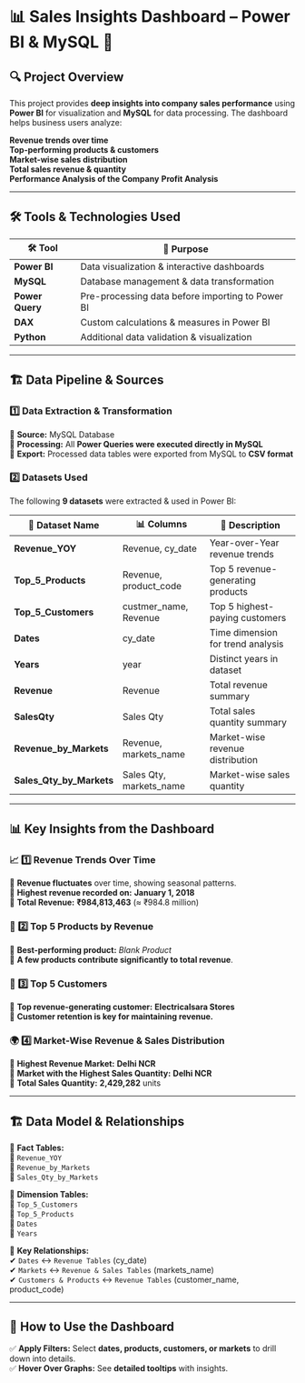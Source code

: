 # 📊 **Sales Insights Dashboard – Power BI & MySQL** 🚀  

## 🔍 **Project Overview**  
This project provides **deep insights into company sales performance** using **Power BI** for visualization and **MySQL** for data processing. The dashboard helps business users analyze:  

 **Revenue trends over time**  
 **Top-performing products & customers**  
 **Market-wise sales distribution**  
 **Total sales revenue & quantity**  
 **Performance Analysis of the Company**
 **Profit Analysis**
 

---

## 🛠 **Tools & Technologies Used**  

| 🛠 Tool         | 📌 Purpose |
|-------------|--------------------------------------------------|
| **Power BI** | Data visualization & interactive dashboards  |
| **MySQL**   | Database management & data transformation |
| **Power Query** | Pre-processing data before importing to Power BI |
| **DAX** | Custom calculations & measures in Power BI |
| **Python** | Additional data validation & visualization |

---

## 🏗 **Data Pipeline & Sources**  

### **1️⃣ Data Extraction & Transformation**  
🔹 **Source:** MySQL Database  
🔹 **Processing:** All **Power Queries were executed directly in MySQL**  
🔹 **Export:** Processed data tables were exported from MySQL to **CSV format**  

### **2️⃣ Datasets Used**  
The following **9 datasets** were extracted & used in Power BI:  

| 📂 Dataset Name       | 📊 Columns | 📄 Description |
|----------------------|-----------|-------------|
| **Revenue_YOY**        | Revenue, cy_date | Year-over-Year revenue trends |
| **Top_5_Products**     | Revenue, product_code | Top 5 revenue-generating products |
| **Top_5_Customers**    | custmer_name, Revenue | Top 5 highest-paying customers |
| **Dates**              | cy_date | Time dimension for trend analysis |
| **Years**              | year | Distinct years in dataset |
| **Revenue**            | Revenue | Total revenue summary |
| **SalesQty**          | Sales Qty | Total sales quantity summary |
| **Revenue_by_Markets** | Revenue, markets_name | Market-wise revenue distribution |
| **Sales_Qty_by_Markets** | Sales Qty, markets_name | Market-wise sales quantity |

---

## 📊 **Key Insights from the Dashboard**  

### 📈 **1️⃣ Revenue Trends Over Time**  
📌 **Revenue fluctuates** over time, showing seasonal patterns.  
📌 **Highest revenue recorded on:** **January 1, 2018**  
📌 **Total Revenue:** **₹984,813,463** (≈ ₹984.8 million)  

### 🛒 **2️⃣ Top 5 Products by Revenue**  
📌 **Best-performing product:** *Blank Product*  
📌 **A few products contribute significantly to total revenue**.  

### 👥 **3️⃣ Top 5 Customers**  
📌 **Top revenue-generating customer:** **Electricalsara Stores**  
📌 **Customer retention is key for maintaining revenue.**  

### 🌍 **4️⃣ Market-Wise Revenue & Sales Distribution**  
📌 **Highest Revenue Market:** **Delhi NCR**  
📌 **Market with the Highest Sales Quantity:** **Delhi NCR**  
📌 **Total Sales Quantity:** **2,429,282** units  

---

## 🏗 **Data Model & Relationships**  

📌 **Fact Tables:**  
🔹 `Revenue_YOY`  
🔹 `Revenue_by_Markets`  
🔹 `Sales_Qty_by_Markets`  

📌 **Dimension Tables:**  
🔹 `Top_5_Customers`  
🔹 `Top_5_Products`  
🔹 `Dates`  
🔹 `Years`  

📌 **Key Relationships:**  
✔ `Dates` ↔ `Revenue Tables` (cy_date)  
✔ `Markets` ↔ `Revenue & Sales Tables` (markets_name)  
✔ `Customers & Products` ↔ `Revenue Tables` (customer_name, product_code)  

---

## 🚀 **How to Use the Dashboard**  

✅ **Apply Filters:** Select **dates, products, customers, or markets** to drill down into details.  
✅ **Hover Over Graphs:** See **detailed tooltips** with insights.  

